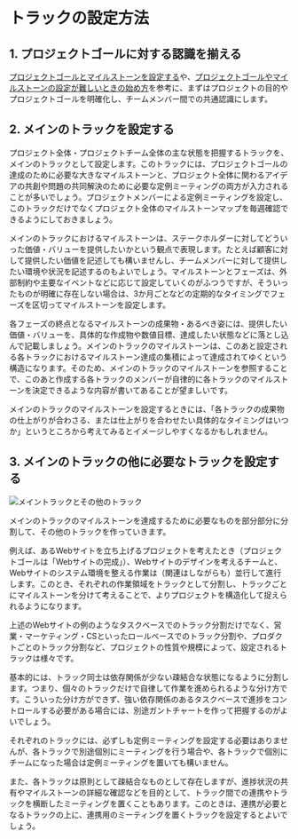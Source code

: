 # トラックの設定方法

## 1. プロジェクトゴールに対する認識を揃える

[プロジェクトゴールとマイルストーンを設定する](section2-1.md)や、[プロジェクトゴールやマイルストーンの設定が難しいときの始め方](section2-1-1.md)を参考に、まずはプロジェクトの目的やプロジェクトゴールを明確化し、チームメンバー間での共通認識にします。

## 2. メインのトラックを設定する

プロジェクト全体・プロジェクトチーム全体の主な状態を把握するトラックを、メインのトラックとして設定します。このトラックには、プロジェクトゴールの達成のために必要な大きなマイルストーンと、プロジェクト全体に関わるアイデアの共創や問題の共同解決のために必要な定例ミーティングの両方が入力されることが多いでしょう。プロジェクトメンバーによる定例ミーティングを設定し、このトラックだけでなくプロジェクト全体のマイルストーンマップを毎週確認できるようにしておきましょう。

メインのトラックにおけるマイルストーンは、ステークホルダーに対してどういった価値・バリューを提供したいかという観点で表現します。たとえば顧客に対して提供したい価値を記述しても構いませんし、チームメンバーに対して提供したい環境や状況を記述するのもよいでしょう。マイルストーンとフェーズは、外部制約や主要なイベントなどに応じて設定していくのがふつうですが、そういったものが明確に存在しない場合は、3か月ごとなどの定期的なタイミングでフェーズを区切ってマイルストーンを設定します。

各フェーズの終点となるマイルストーンの成果物・あるべき姿には、提供したい価値・バリューを、具体的な作成物や数値目標、達成したい状態などに落とし込んで記載しましょう。メインのトラックのマイルストーンは、このあと設定される各トラックにおけるマイルストーン達成の集積によって達成されてゆくという構造になります。そのため、メインのトラックのマイルストーンを参照することで、このあと作成する各トラックのメンバーが自律的に各トラックのマイルストーンを決定できるような内容が書いてあることが望ましいです。

メインのトラックのマイルストーンを設定するときには、「各トラックの成果物の仕上がりが合わさる、または仕上がりを合わせたい具体的なタイミングはいつか」というところから考えてみるとイメージしやすくなるかもしれません。

## 3. メインのトラックの他に必要なトラックを設定する

![メイントラックとその他のトラック](../images/main_track.png)

メインのトラックのマイルストーンを達成するために必要なものを部分部分に分割して、その他のトラックを作っていきます。

例えば、あるWebサイトを立ち上げるプロジェクトを考えたとき（プロジェクトゴールは「Webサイトの完成」）、Webサイトのデザインを考えるチームと、Webサイトのシステム環境を整える作業は（関連はしながらも）並行して進行します。このとき、それぞれの作業領域をトラックとして分割し、トラックごとにマイルストーンを分けて考えることで、よりプロジェクトを構造化して捉えられるようになります。

上述のWebサイトの例のようなタスクベースでのトラック分割だけでなく、営業・マーケティング・CSといったロールベースでのトラック分割や、プロダクトごとのトラック分割など、プロジェクトの性質や規模によって、設定されるトラックは様々です。

基本的には、トラック同士は依存関係が少ない疎結合な状態になるように分割します。つまり、個々のトラックだけで自律して作業を進められるような分け方です。こういった分け方ができず、強い依存関係のあるタスクベースで進捗をコントロールする必要がある場合には、別途ガントチャートを作って把握するのがよいでしょう。

それぞれのトラックには、必ずしも定例ミーティングを設定する必要はありませんが、各トラックで別途個別にミーティングを行う場合や、各トラックで個別にチームになった場合は定例ミーティングを置いても構いません。

また、各トラックは原則として疎結合なものとして存在しますが、進捗状況の共有やマイルストーンの詳細な確認などを目的として、トラック間での連携やトラックを横断したミーティングを置くこともあります。このときは、連携が必要となるトラックの上に、連携用のミーティングを置くトラックを設定するとよいでしょう。
